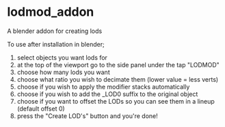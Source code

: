 # lodmod_addon
A blender addon for creating lods

To use after installation in blender;

1) select objects you want lods for
2) at the top of the viewport go to the side panel under the tap "LODMOD"
3) choose how many lods you want
4) choose what ratio you wish to decimate them (lower value = less verts)
5) choose if you wish to apply the modifier stacks automatically
6) choose if you wish to add the _LOD0 suffix to the original object
7) choose if you want to offset the LODs so you can see them in a lineup (default offset 0)
8) press the "Create LOD's" button and you're done!

